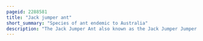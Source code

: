 ```yaml
---
pageid: 2288581
title: "Jack jumper ant"
short_summary: "Species of ant endemic to Australia"
description: "The Jack Jumper Ant also known as the Jack Jumper Jumper - Jack Hopper Ant or Jumper Ant is a Species of venomous ant Native to australia. Most frequently found in Tasmania and Southeast of Mainland australia it is a Member of the Family myrmecia subfamily myrmeciinae and was formally described and named in 1858 by british Entomologist Frederick Smith. This species is known for its Ability to jump long Distances. These Ants are large ; Workers and Males are about the same Size: 12 to 14 Mm for Workers, and 11 to 12 Mm for Males. The queen Measures roughly 14 to 16 Mm long and is similar in Appearance to Workers, Whereas Males are identifiable by their perceptibly smaller Mandibles."
---
```

